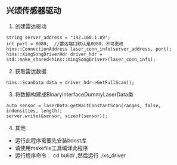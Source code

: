 ## 兴颂传感器驱动

1. 创建雷达驱动
```
string server_address = "192.168.1.89";
int port = 8080;  //雷达端口默认是8080，不可更改
hins::ConnectionAddress laser_conn_info(server_address, port);
hins::XingSongDriverHdr driver_hdr = std::make_shared<hins::XingSongDriver>(laser_conn_info);
```
2. 获取雷达数据
```
hins::ScanData data = driver_hdr->GetFullScan();
```
3. 将数据构建成BinaryInterfaceDummyLaserData类
```
auto sensor = laserData.getWaitConstantScan(ranges, false, indensities, length);
server.write(&sensor, sizeof(sensor));
```

4. 其他
* 运行此程序需要先安装boost库
* 请使用makefile工具编译此程序
* 运行程序命令： cd build/ ,然后运行 ./xs_driver
